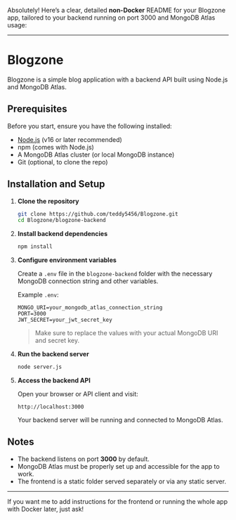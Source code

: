 Absolutely! Here’s a clear, detailed **non-Docker** README for your Blogzone app, tailored to your backend running on port 3000 and MongoDB Atlas usage:

---

# Blogzone

Blogzone is a simple blog application with a backend API built using Node.js and MongoDB Atlas.

## Prerequisites

Before you start, ensure you have the following installed:

* [Node.js](https://nodejs.org/) (v16 or later recommended)
* npm (comes with Node.js)
* A MongoDB Atlas cluster (or local MongoDB instance)
* Git (optional, to clone the repo)

## Installation and Setup

1. **Clone the repository**

   ```bash
   git clone https://github.com/teddy5456/Blogzone.git
   cd Blogzone/blogzone-backend
   ```

2. **Install backend dependencies**

   ```bash
   npm install
   ```

3. **Configure environment variables**

   Create a `.env` file in the `blogzone-backend` folder with the necessary MongoDB connection string and other variables.

   Example `.env`:

   ```
   MONGO_URI=your_mongodb_atlas_connection_string
   PORT=3000
   JWT_SECRET=your_jwt_secret_key
   ```

   > Make sure to replace the values with your actual MongoDB URI and secret key.

4. **Run the backend server**

   ```bash
   node server.js
   ```

5. **Access the backend API**

   Open your browser or API client and visit:

   ```
   http://localhost:3000
   ```

   Your backend server will be running and connected to MongoDB Atlas.

## Notes

* The backend listens on port **3000** by default.
* MongoDB Atlas must be properly set up and accessible for the app to work.
* The frontend is a static folder served separately or via any static server.

---

If you want me to add instructions for the frontend or running the whole app with Docker later, just ask!
